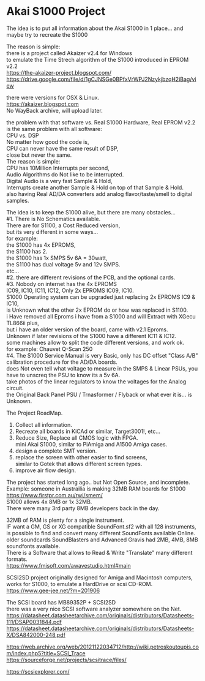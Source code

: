 # Akai S1000 Project

The idea is to put all information about the Akai S1000 in 1 place...
and maybe try to recreate the S1000

The reason is simple: </br>
there is a project called Akaizer v2.4 for Windows </br>
to emulate the Time Strech algorithm of the S1000 introduced in EPROM v2.2 </br>
https://the-akaizer-project.blogspot.com/ </br>
https://drive.google.com/file/d/1gCJNSGe0BPfxVrWPJ2NzykjbzqH2iBag/view </br>

there were versions for OSX & Linux. </br>
https://akaizer.blogspot.com </br>
No WayBack archive, will upload later. </br>

the problem with that software vs. Real S1000 Hardware, Real EPROM v2.2 </br>
is the same problem with all software: </br>
CPU vs. DSP </br>
No matter how good the code is, </br>
CPU can never have the same result of DSP, </br>
close but never the same. </br>
The reason is simple: </br>
CPU has 10Million Interrupts per second, </br>
Audio Algorithms do Not like to be interrupted. </br>
Digital Audio is a very fast Sample & Hold,  </br>
Interrupts create another Sample & Hold on top of that Sample & Hold. </br>
also having Real AD/DA converters add analog flavor/taste/smell to digital samples.  </br>

The idea is to keep the S1000 alive, but there are many obstacles... </br>
#1. There is No Schematics available. </br>
There are for S1100, a Cost Reduced version, </br>
but its very different in some ways... </br>
for example: </br>
the S1000 has 4x EPROMS, </br> 
the S1100 has 2. </br>
the S1000 has 1x SMPS 5v 6A = 30watt, </br>
the S1100 has dual voltage 5v and 12v SMPS. </br>
etc... </br>
#2. there are different revisions of the PCB, and the optional cards. </br>
#3. Nobody on internet has the 4x EPROMS </br>
IC09, IC10, IC11, IC12, Only 2x EPROMS IC09, IC10. </br>
S1000 Operating system can be upgraded just replacing 2x EPROMS IC9 & IC10, </br>
is Unknown what the other 2x EPROM do or how was replaced in S1100. </br>
i Have removed all Eproms i have from a S1000 and will Extract with XGecu TL866ii plus, </br>
but i have an older version of the board, came with v2.1 Eproms. </br>
Unknown if later revisions of the S1000 have a different IC11 & IC12. </br>
some machines allow to split the code different versions, and work ok. </br>
for example: Chauvet Q-Scan 250 </br>
#4. The S1000 Service Manual is very Basic, only has DC offset "Class A/B" calibration procedure for the AD/DA boards. </br>
does Not even tell what voltage to measure in the SMPS & Linear PSUs, you have to unscreq the PSU to know its a 5v 6A. </br>
take photos of the linear regulators to know the voltages for the Analog circuit. </br>
the Original Back Panel PSU / Trnasformer / Flyback or what ever it is... is Unknown. </br>

The Project RoadMap. </br>
1. Collect all information. </br>
2. Recreate all boards in KiCAd or similar, Target3001!, etc... </br>
3. Reduce Size, Replace all CMOS logic with FPGA. </br> mini Akai S1000, similar to PiAmiga and A1500 Amiga cases. 
4. design a complete SMT version. </br>
5. replace the screen with other easier to find screens,  </br>
   similar to Gotek that allows different screen types. </br>
6. improve air flow design.

The project has started long ago.. but Not Open Source, and incomplete. </br>
Example: someone in Austrailia is making 32MB RAM boards for S1000 </br>
https://www.firstpr.com.au/rwi/smem/  </br>
S1000 allows 4x 8MB or 1x 32MB. </br>
There were many 3rd party 8MB developers back in the day. </br>

32MB of RAM is plenty for a single instrument. </br>
IF want a GM, GS or XG compatible SoundFont.sf2 with all 128 instruments, </br>
is possible to find and convert many different SoundFonts available Online. </br>
older soundcards SoundBlasters and Advanced Gravis had 2MB, 4MB, 8MB soundfonts available. </br>
There is a Software that allows to Read & Write "Translate" many different formats. </br>
https://www.fmjsoft.com/awavestudio.html#main </br>

SCSI2SD project originally designed for Amiga and Macintosh computers, </br>
works for S1000, to emulate a HardDrive or scsi CD-ROM. </br>
https://www.gee-jee.net/?m=201906 </br>

The SCSI board has MB89352P + SCSI2SD </br>
there was a very nice SCSI software analyzer somewhere on the Net. </br>
https://datasheet.datasheetarchive.com/originals/distributors/Datasheets-111/DSAP0031844.pdf </br>
https://datasheet.datasheetarchive.com/originals/distributors/Datasheets-X/DSA842000-248.pdf </br>

https://web.archive.org/web/20121122034712/http://wiki.petroskoutoupis.com/index.php5?title=SCSI_Trace </br>
https://sourceforge.net/projects/scsitrace/files/ </br>

https://scsiexplorer.com/ </br>
